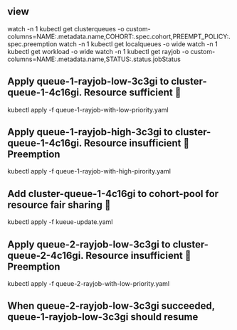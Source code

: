 ## view

watch -n 1 kubectl get clusterqueues -o custom-columns=NAME:.metadata.name,COHORT:.spec.cohort,PREEMPT_POLICY:.spec.preemption
watch -n 1 kubectl get localqueues -o wide
watch -n 1 kubectl get workload -o wide
watch -n 1 kubectl get rayjob -o custom-columns=NAME:.metadata.name,STATUS:.status.jobStatus

## Apply queue-1-rayjob-low-3c3gi to cluster-queue-1-4c16gi. Resource sufficient 🚀

kubectl apply -f queue-1-rayjob-with-low-priority.yaml

## Apply queue-1-rayjob-high-3c3gi to cluster-queue-1-4c16gi. Resource insufficient 🐛 Preemption

kubectl apply -f queue-1-rayjob-with-high-pirority.yaml

## Add cluster-queue-1-4c16gi to cohort-pool for resource fair sharing 🚀

kubectl apply -f kueue-update.yaml

## Apply queue-2-rayjob-low-3c3gi to cluster-queue-2-4c16gi. Resource insufficient 🐛 Preemption

kubectl apply -f queue-2-rayjob-with-low-priority.yaml

## When queue-2-rayjob-low-3c3gi succeeded, queue-1-rayjob-low-3c3gi should resume
